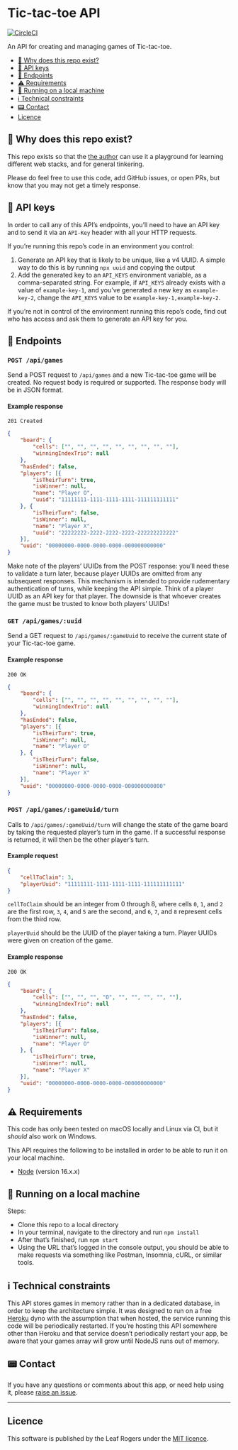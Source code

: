 # Tic-tac-toe API

[![CircleCI](https://circleci.com/gh/leafrogers/tic-tac-toe-api.svg?style=svg)](https://circleci.com/gh/leafrogers/tic-tac-toe-api)

An API for creating and managing games of Tic-tac-toe.

- [:thinking: Why does this repo exist?](#thinking-what-is-this-for)
- [:key: API keys](#key-api-keys)
- [:dart: Endpoints](#dart-endpoints)
- [:warning: Requirements](#warning-requirements)
- [:running: Running on a local machine](#running-running-on-a-local-machine)
- [:information_source: Technical constraints](#information-source-technical-constraints)
- [:pager: Contact](#pager-contact)
- [Licence](#licence)

## :thinking: Why does this repo exist?

This repo exists so that the [the author](https://github.com/leafrogers) can
use it a playground for learning different web stacks, and for general tinkering.

Please do feel free to use this code, add GitHub issues, or open PRs, but know
that you may not get a timely response.

## :key: API keys

In order to call any of this API’s endpoints, you’ll need to have an API key and to send it via an
`API-Key` header with all your HTTP requests.

If you’re running this repo’s code in an environment you control:

1. Generate an API key that is likely to be unique, like a v4 UUID. A simple way to do this is by
   running `npx uuid` and copying the output
2. Add the generated key to an `API_KEYS` environment variable, as a comma-separated string. For
   example, if
   `API_KEYS` already exists with a value of `example-key-1`, and you’ve generated a new key as
   `example-key-2`, change the `API_KEYS` value to be `example-key-1,example-key-2`.

If you’re not in control of the environment running this repo’s code, find out who has access and
ask them to generate an API key for you.

## :dart: Endpoints

### `POST /api/games`

Send a POST request to `/api/games` and a new Tic-tac-toe game will be created.
No request body is required or supported. The response body will be in JSON format.

#### Example response

`201 Created`

```json
{
	"board": {
		"cells": ["", "", "", "", "", "", "", "", ""],
		"winningIndexTrio": null
	},
	"hasEnded": false,
	"players": [{
		"isTheirTurn": true,
		"isWinner": null,
		"name": "Player O",
		"uuid": "11111111-1111-1111-1111-111111111111"
	}, {
		"isTheirTurn": false,
		"isWinner": null,
		"name": "Player X",
		"uuid": "22222222-2222-2222-2222-222222222222"
	}],
	"uuid": "00000000-0000-0000-0000-000000000000"
}
```

Make note of the players’ UUIDs from the POST response: you’ll need these to validate a turn later,
because player UUIDs are omitted from any subsequent responses. This mechanism is intended to provide
rudementary authentication of turns, while keeping the API simple. Think of a player UUID as an
API key for that player. The downside is that whoever creates the game must be trusted to know
both players’ UUIDs!

### `GET /api/games/:uuid`

Send a GET request to `/api/games/:gameUuid` to receive the current state of your Tic-tac-toe game.

#### Example response

`200 OK`

```json
{
	"board": {
		"cells": ["", "", "", "", "", "", "", "", ""],
		"winningIndexTrio": null
	},
	"hasEnded": false,
	"players": [{
		"isTheirTurn": true,
		"isWinner": null,
		"name": "Player O"
	}, {
		"isTheirTurn": false,
		"isWinner": null,
		"name": "Player X"
	}],
	"uuid": "00000000-0000-0000-0000-000000000000"
}
```

### `POST /api/games/:gameUuid/turn`

Calls to `/api/games/:gameUuid/turn` will change the state of the game board by taking the requested player’s turn in the game. If a successful response is returned, it will then be the other player’s turn.

#### Example request


```json
{
	"cellToClaim": 3,
	"playerUuid": "11111111-1111-1111-1111-111111111111"
}
```

`cellToClaim` should be an integer from 0 through 8, where cells `0`, `1`, and `2` are the first row, `3`, `4`, and `5` are the second, and `6`, `7`, and `8` represent cells from the third row.

`playerUuid` should be the UUID of the player taking a turn. Player UUIDs were given on creation of the game.

#### Example response

`200 OK`

```json
{
	"board": {
		"cells": ["", "", "", "O", "", "", "", "", ""],
		"winningIndexTrio": null
	},
	"hasEnded": false,
	"players": [{
		"isTheirTurn": false,
		"isWinner": null,
		"name": "Player O"
	}, {
		"isTheirTurn": true,
		"isWinner": null,
		"name": "Player X"
	}],
	"uuid": "00000000-0000-0000-0000-000000000000"
}
```

## :warning: Requirements

This code has only been tested on macOS locally and Linux via CI, but it _should_ also work on Windows.

This API requires the following to be installed in order to be able to run it on your local machine.

- [Node](https://www.nodejs.org) (version 16.x.x)

## :running: Running on a local machine

Steps:

- Clone this repo to a local directory
- In your terminal, navigate to the directory and run `npm install`
- After that’s finished, run `npm start`
- Using the URL that’s logged in the console output, you should be able to make requests via something like Postman, Insomnia, cURL, or similar tools.

## :information_source: Technical constraints

This API stores games in memory rather than in a dedicated database, in order to keep the architecture simple. It was designed to run on a free [Heroku](https://www.heroku.com/home) dyno with the assumption that when hosted, the service running this code will be periodically restarted. If you’re hosting this API somewhere other than Heroku and that service doesn’t periodically restart your app, be aware that your games array will grow until NodeJS runs out of memory.

## :pager: Contact

If you have any questions or comments about this app, or need help using it,
please [raise an issue](https://github.com/leafrogers/tic-tac-toe-api/issues).

---

## Licence

This software is published by the Leaf Rogers under the [MIT licence](http://opensource.org/licenses/MIT).
